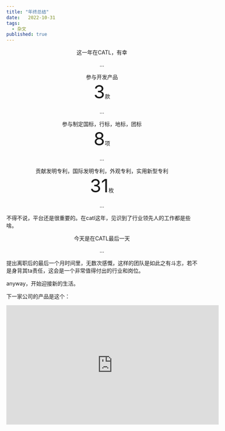 ```yaml
---
title: "年终总结"
date:   2022-10-31
tags:
  - 杂文
published: true
---
```

<p align='center'>这一年在CATL，有幸</p>
<p align='center'>...</p>

<div align='center' >参与开发产品</div>
<div align='center' ><font size='70'>3</font>款</div>
<p align='center'>...</p>

<div align='center' >参与制定国标，行标，地标，团标</div>
<div align='center' ><font size='70'>8</font>项</div>
<p align='center'>...</p>

<div align='center' >贡献发明专利，国际发明专利，外观专利，实用新型专利</div>
<div align='center' ><font size='70'>31</font>枚</div>
<p align='center'>...</p>
<!-- 
<div align='center' >差旅</div>
<div align='center' ><font size='70'>14</font>次</div>
<p align='center'>...</p> -->

不得不说，平台还是很重要的。在catl这年，见识到了行业领先人的工作都是些啥。

<p align='center'>今天是在CATL最后一天</p>
<p align='center'>...</p>

提出离职后的最后一个月时间里，无数次感慨，这样的团队是如此之有斗志，若不是身背其ta责任，这会是一个非常值得付出的行业和岗位。

anyway，开始迎接新的生活。

下一家公司的产品是这个：

<iframe width="560" height="315" src="https://www.youtube.com/embed/nQnleHnbzu8" title="YouTube video player" frameborder="0" allow="accelerometer; autoplay; clipboard-write; encrypted-media; gyroscope; picture-in-picture" allowfullscreen></iframe>

<!-- 序号	案号	名称	申请号	申请日	案件类型	申请类型	案件状态	提案部门
1	P2022040273WO1	电池换电的方法、装置、站控系统和换电站	PCT/CN2022/104517	2022-07-08	专利	发明	受理	CAES(Virtual)
2	P2022040272WO1	电池的充电方法和充电装置	PCT/CN2022/101567	2022-06-27	专利	发明	受理	CAES(Virtual)
3	P2022040269WO1	电池换电的方法、换电系统和换电站	PCT/CN2022/104516	2022-07-08	专利	发明	受理	CAES(Virtual)
4	P2022040019WO2	电池换电的方法和换电系统			专利	发明	结案	CAES(Virtual)
5	P2022040019WO1	电池换电的方法和换电系统	PCT/CN2022/087547	2022-04-19	专利	发明	受理	CAES(Virtual)
6	P2022030043WO1	换电站运行控制方法、装置、计算机设备及存储介质	PCT/CN2022/084044	2022-03-30	专利	发明	受理	CAES(Virtual)
7	P2022030042WO1	换电运行监测、监控方法、装置、站控设备和云服务器	PCT/CN2022/084742	2022-04-01	专利	发明	受理	CAES(Virtual)
8	P2022030041WO1	换电方法、装置、计算机设备、存储介质和程序产品	PCT/CN2022/085515	2022-04-07	专利	发明	受理	CAES(Virtual)
9	P2022030040WO1	换电处理方法、装置、电子设备和存储介质	PCT/CN2022/085550	2022-04-07	专利	发明	受理	CAES(Virtual)
10	P2022020193WO2	电池换电的方法和换电系统			专利	发明	结案	CAES(Virtual)
11	P2022020193WO1	电池换电的方法和换电系统	PCT/CN2022/087548	2022-04-19	专利	发明	受理	CAES(Virtual)
12	P2022010169WO1	换电站电池维护管理方法、装置和系统	PCT/CN2022/080653	2022-03-14	专利	发明	受理	CAES(Virtual)
13	P2022010161WO2	电池更换方法、装置、控制设备和换电站			专利	发明	结案	CAES(Virtual)
14	P2022010161WO1	电池更换方法、装置、控制设备和换电站	PCT/CN2022/079764	2022-03-08	专利	发明	受理	CAES(Virtual)
15	P2022010160WO2	电池安装状态检测方法、装置、控制器和换电站			专利	发明	结案	CAES(Virtual)
16	P2022010160WO1	电池安装状态检测方法、装置、控制器和换电站	PCT/CN2022/080212	2022-03-10	专利	发明	受理	CAES(Virtual)
17	P2022010159WO2	电池更换方法、装置、控制器和换电站			专利	发明	结案	CAES(Virtual)
18	P2022010159WO1	电池更换方法、装置、控制器和换电站	PCT/CN2022/080214	2022-03-10	专利	发明	受理	CAES(Virtual)
19	P2022010141CN1	显示屏幕面板的设备控制图形用户界面	202230049045.3	2022-01-24	专利	外观设计	维持	CAES(Virtual)
20	P2022010140CN1	显示屏幕面板的硬件升级与UPS监控图形用户界面	202230049514.1	2022-01-24	专利	外观设计	维持	CAES(Virtual)
21	P2022010139CN1	显示屏幕面板的更换电池管理图形用户界面	202230049521.1	2022-01-24	专利	外观设计	维持	CAES(Virtual)
22	P2022010138CN1	显示屏幕面板的换电平台管理图形用户界面	202230049518.X	2022-01-24	专利	外观设计	维持	CAES(Virtual)
23	P2022010137CN1	显示屏幕面板的充电机管理图形用户界面	202230049503.3	2022-01-24	专利	外观设计	维持	CAES(Virtual)
24	P2021120172CN1	换电站	202220950415.5	2022-04-22	专利	实用新型	维持	CAES(Virtual)
25	P2021120171WO1	一种换电站拆装电池同步进行的设计			专利	发明	结案	CAES(Virtual)
26	P2021120170WO1	一种对换电站电池充电优先级的选取策略			专利	发明	结案	CAES(Virtual)
27	P2021120168WO1	一种对称型重卡换电站设计			专利	发明	结案	CAES(Virtual) -->